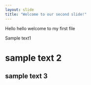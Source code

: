 ```yaml
---
layout: slide
title: "Welcome to our second slide!"
---
```

Hello hello welcome to my first file

Sample text1

# sample text 2 
## sample text 3
